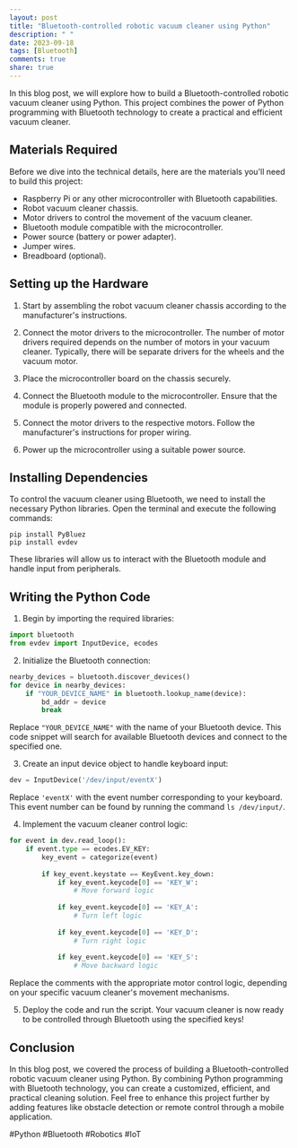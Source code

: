 ```yaml
---
layout: post
title: "Bluetooth-controlled robotic vacuum cleaner using Python"
description: " "
date: 2023-09-18
tags: [Bluetooth]
comments: true
share: true
---
```


In this blog post, we will explore how to build a Bluetooth-controlled robotic vacuum cleaner using Python. This project combines the power of Python programming with Bluetooth technology to create a practical and efficient vacuum cleaner.

## Materials Required

Before we dive into the technical details, here are the materials you'll need to build this project:

- Raspberry Pi or any other microcontroller with Bluetooth capabilities.
- Robot vacuum cleaner chassis.
- Motor drivers to control the movement of the vacuum cleaner.
- Bluetooth module compatible with the microcontroller.
- Power source (battery or power adapter).
- Jumper wires.
- Breadboard (optional).

## Setting up the Hardware

1. Start by assembling the robot vacuum cleaner chassis according to the manufacturer's instructions.

2. Connect the motor drivers to the microcontroller. The number of motor drivers required depends on the number of motors in your vacuum cleaner. Typically, there will be separate drivers for the wheels and the vacuum motor.

3. Place the microcontroller board on the chassis securely.

4. Connect the Bluetooth module to the microcontroller. Ensure that the module is properly powered and connected.

5. Connect the motor drivers to the respective motors. Follow the manufacturer's instructions for proper wiring.

6. Power up the microcontroller using a suitable power source.

## Installing Dependencies

To control the vacuum cleaner using Bluetooth, we need to install the necessary Python libraries. Open the terminal and execute the following commands:

```
pip install PyBluez
pip install evdev
```

These libraries will allow us to interact with the Bluetooth module and handle input from peripherals.

## Writing the Python Code

1. Begin by importing the required libraries:

```python
import bluetooth
from evdev import InputDevice, ecodes
```

2. Initialize the Bluetooth connection:

```python
nearby_devices = bluetooth.discover_devices()
for device in nearby_devices:
    if "YOUR_DEVICE_NAME" in bluetooth.lookup_name(device):
        bd_addr = device
        break
```

Replace `"YOUR_DEVICE_NAME"` with the name of your Bluetooth device. This code snippet will search for available Bluetooth devices and connect to the specified one.

3. Create an input device object to handle keyboard input:

```python
dev = InputDevice('/dev/input/eventX')
```

Replace `'eventX'` with the event number corresponding to your keyboard. This event number can be found by running the command `ls /dev/input/`.

4. Implement the vacuum cleaner control logic:

```python
for event in dev.read_loop():
    if event.type == ecodes.EV_KEY:
        key_event = categorize(event)
        
        if key_event.keystate == KeyEvent.key_down:
            if key_event.keycode[0] == 'KEY_W':
                # Move forward logic
                
            if key_event.keycode[0] == 'KEY_A':
                # Turn left logic
                
            if key_event.keycode[0] == 'KEY_D':
                # Turn right logic
                
            if key_event.keycode[0] == 'KEY_S':
                # Move backward logic
```

Replace the comments with the appropriate motor control logic, depending on your specific vacuum cleaner's movement mechanisms.

5. Deploy the code and run the script. Your vacuum cleaner is now ready to be controlled through Bluetooth using the specified keys!

## Conclusion

In this blog post, we covered the process of building a Bluetooth-controlled robotic vacuum cleaner using Python. By combining Python programming with Bluetooth technology, you can create a customized, efficient, and practical cleaning solution. Feel free to enhance this project further by adding features like obstacle detection or remote control through a mobile application.

#Python #Bluetooth #Robotics #IoT